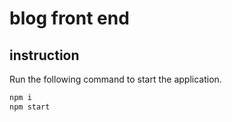 # blog front end

## instruction

Run the following command to start the application.

```sh
npm i
npm start
```
